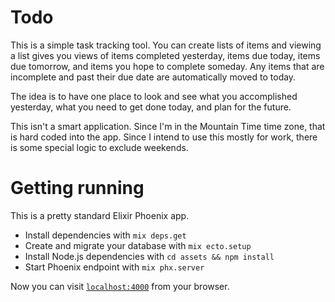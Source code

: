 # Todo

This is a simple task tracking tool. You can create lists of items and viewing a list gives you views of items completed yesterday, items due today, items due tomorrow, and items you hope to complete someday. Any items that are incomplete and past their due date are automatically moved to today.

The idea is to have one place to look and see what you accomplished yesterday, what you need to get done today, and plan for the future.

This isn't a smart application. Since I'm in the Mountain Time time zone, that is hard coded into the app. Since I intend to use this mostly for work, there is some special logic to exclude weekends.

# Getting running

This is a pretty standard Elixir Phoenix app.

- Install dependencies with `mix deps.get`
- Create and migrate your database with `mix ecto.setup`
- Install Node.js dependencies with `cd assets && npm install`
- Start Phoenix endpoint with `mix phx.server`

Now you can visit [`localhost:4000`](http://localhost:4000) from your browser.
